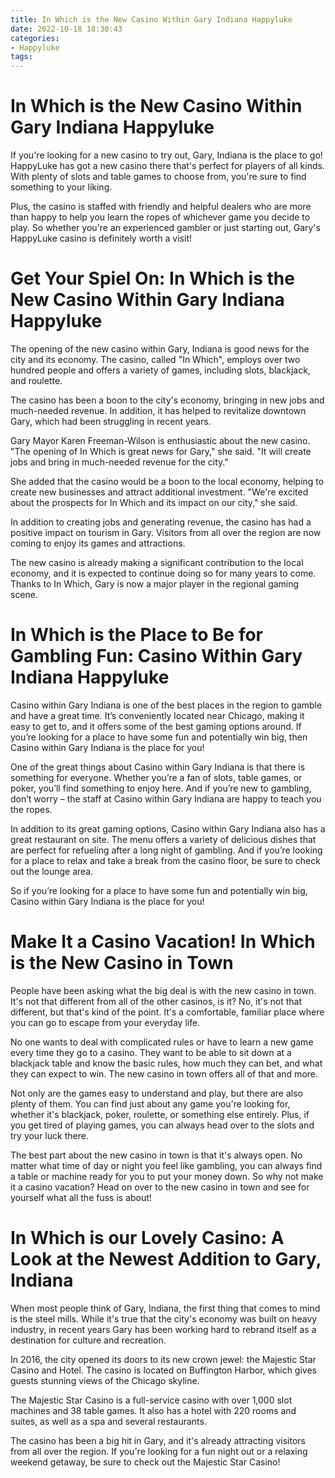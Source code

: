 ```yaml
---
title: In Which is the New Casino Within Gary Indiana Happyluke
date: 2022-10-18 18:30:43
categories:
- Happyluke
tags:
---
```



#  In Which is the New Casino Within Gary Indiana Happyluke

If you're looking for a new casino to try out, Gary, Indiana is the place to go! HappyLuke has got a new casino there that's perfect for players of all kinds. With plenty of slots and table games to choose from, you're sure to find something to your liking.

Plus, the casino is staffed with friendly and helpful dealers who are more than happy to help you learn the ropes of whichever game you decide to play. So whether you're an experienced gambler or just starting out, Gary's HappyLuke casino is definitely worth a visit!

#  Get Your Spiel On: In Which is the New Casino Within Gary Indiana Happyluke

The opening of the new casino within Gary, Indiana is good news for the city and its economy. The casino, called "In Which", employs over two hundred people and offers a variety of games, including slots, blackjack, and roulette.

The casino has been a boon to the city's economy, bringing in new jobs and much-needed revenue. In addition, it has helped to revitalize downtown Gary, which had been struggling in recent years.

Gary Mayor Karen Freeman-Wilson is enthusiastic about the new casino. "The opening of In Which is great news for Gary," she said. "It will create jobs and bring in much-needed revenue for the city."

She added that the casino would be a boon to the local economy, helping to create new businesses and attract additional investment. "We're excited about the prospects for In Which and its impact on our city," she said.

In addition to creating jobs and generating revenue, the casino has had a positive impact on tourism in Gary. Visitors from all over the region are now coming to enjoy its games and attractions.

The new casino is already making a significant contribution to the local economy, and it is expected to continue doing so for many years to come. Thanks to In Which, Gary is now a major player in the regional gaming scene.

#  In Which is the Place to Be for Gambling Fun: Casino Within Gary Indiana Happyluke

Casino within Gary Indiana is one of the best places in the region to gamble and have a great time. It’s conveniently located near Chicago, making it easy to get to, and it offers some of the best gaming options around. If you’re looking for a place to have some fun and potentially win big, then Casino within Gary Indiana is the place for you!

One of the great things about Casino within Gary Indiana is that there is something for everyone. Whether you’re a fan of slots, table games, or poker, you’ll find something to enjoy here. And if you’re new to gambling, don’t worry – the staff at Casino within Gary Indiana are happy to teach you the ropes.

In addition to its great gaming options, Casino within Gary Indiana also has a great restaurant on site. The menu offers a variety of delicious dishes that are perfect for refueling after a long night of gambling. And if you’re looking for a place to relax and take a break from the casino floor, be sure to check out the lounge area.

So if you’re looking for a place to have some fun and potentially win big, Casino within Gary Indiana is the place for you!

#  Make It a Casino Vacation! In Which is the New Casino in Town

People have been asking what the big deal is with the new casino in town. It's not that different from all of the other casinos, is it? No, it's not that different, but that's kind of the point. It's a comfortable, familiar place where you can go to escape from your everyday life.

No one wants to deal with complicated rules or have to learn a new game every time they go to a casino. They want to be able to sit down at a blackjack table and know the basic rules, how much they can bet, and what they can expect to win. The new casino in town offers all of that and more.

Not only are the games easy to understand and play, but there are also plenty of them. You can find just about any game you're looking for, whether it's blackjack, poker, roulette, or something else entirely. Plus, if you get tired of playing games, you can always head over to the slots and try your luck there.

The best part about the new casino in town is that it's always open. No matter what time of day or night you feel like gambling, you can always find a table or machine ready for you to put your money down. So why not make it a casino vacation? Head on over to the new casino in town and see for yourself what all the fuss is about!

#  In Which is our Lovely Casino: A Look at the Newest Addition to Gary, Indiana

When most people think of Gary, Indiana, the first thing that comes to mind is the steel mills. While it's true that the city's economy was built on heavy industry, in recent years Gary has been working hard to rebrand itself as a destination for culture and recreation.

In 2016, the city opened its doors to its new crown jewel: the Majestic Star Casino and Hotel. The casino is located on Buffington Harbor, which gives guests stunning views of the Chicago skyline.

The Majestic Star Casino is a full-service casino with over 1,000 slot machines and 38 table games. It also has a hotel with 220 rooms and suites, as well as a spa and several restaurants.

The casino has been a big hit in Gary, and it's already attracting visitors from all over the region. If you're looking for a fun night out or a relaxing weekend getaway, be sure to check out the Majestic Star Casino!